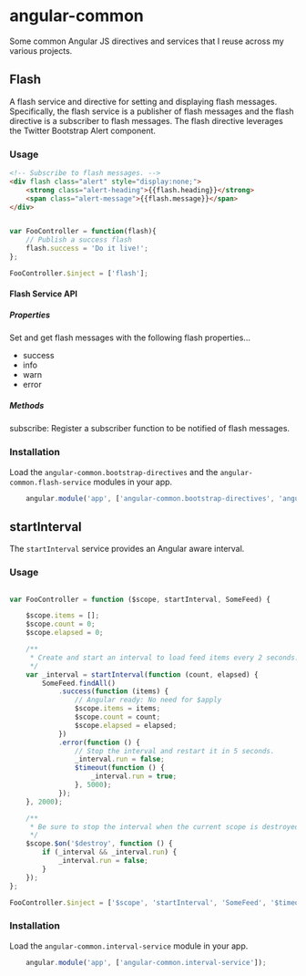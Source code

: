# angular-common

Some common Angular JS directives and services that I reuse across my various projects.

## Flash

A flash service and directive for setting and displaying flash messages.  Specifically, the flash service is a publisher of flash messages and the flash directive is a subscriber to flash messages.  The flash directive leverages the Twitter Bootstrap Alert component.

### Usage

```html
<!-- Subscribe to flash messages. -->
<div flash class="alert" style="display:none;">
    <strong class="alert-heading">{{flash.heading}}</strong>
    <span class="alert-message">{{flash.message}}</span>
</div>

```

```javascript

var FooController = function(flash){
    // Publish a success flash
    flash.success = 'Do it live!';
};

FooController.$inject = ['flash'];

```

#### Flash Service API

##### Properties
Set and get flash messages with the following flash properties...

* success
* info
* warn
* error

##### Methods

subscribe:
    Register a subscriber function to be notified of flash messages.

### Installation

Load the `angular-common.bootstrap-directives` and the `angular-common.flash-service` modules in your app.

```javascript
    angular.module('app', ['angular-common.bootstrap-directives', 'angular-common.flash-service']);
```

## startInterval

The `startInterval` service provides an Angular aware interval.

### Usage

```javascript

var FooController = function ($scope, startInterval, SomeFeed) {

    $scope.items = [];
    $scope.count = 0;
    $scope.elapsed = 0;

    /**
     * Create and start an interval to load feed items every 2 seconds.
     */
    var _interval = startInterval(function (count, elapsed) {
        SomeFeed.findAll()
            .success(function (items) {
                // Angular ready: No need for $apply
                $scope.items = items;
                $scope.count = count;
                $scope.elapsed = elapsed;
            })
            .error(function () {
                // Stop the interval and restart it in 5 seconds.
                _interval.run = false;
                $timeout(function () {
                    _interval.run = true;
                }, 5000);
            });
    }, 2000);

    /**
     * Be sure to stop the interval when the current scope is destroyed.
     */
    $scope.$on('$destroy', function () {
        if (_interval && _interval.run) {
            _interval.run = false;
        }
    });
};

FooController.$inject = ['$scope', 'startInterval', 'SomeFeed', '$timeout'];

```

### Installation

Load the `angular-common.interval-service` module in your app.

```javascript
    angular.module('app', ['angular-common.interval-service']);
```